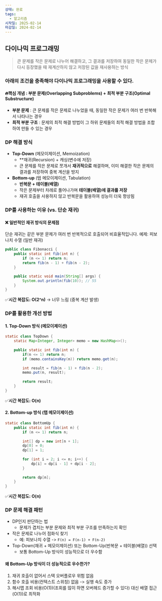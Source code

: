 ```yaml
---
상태: 완료
tags:
  - 알고리즘
시작일: 2025-02-14
마감일: 2024-02-14
---
```

## 다이나믹 프로그래밍
>큰 문제를 작은 문제로 나누어 해결하고, 그 결과를 저장하여 동일한 작은 문제가 다시 등장했을 때 재계산하지 않고 저장된 값을 재사용하는 방식

### 아래의 조건을 충족해야 다이나믹 프로그래밍을 사용할 수 있다.
#### 🔥핵심 개념 : 부분 문제(Overlapping Subproblems) + 최적 부분 구조(Optimal Substructure)
- **부분 문제** : 큰 문제를 작은 문제로 나누었을 때, 동일한 작은 문제가 여러 번 반복해서 나타나는 경우
- **최적 부분 구조** : 문제의 최적 해결 방법이 그 하위 문제들의 최적 해결 방법을 조합하여 만들 수 있는 경우

### DP 해결 방식
- **Top-Down** (메모이제이션, Memoization)
	- **재귀(Recursion) + 캐싱(변수에 저장)
	- 큰 문제를 작은 문제로 쪼개서 **재귀적으로** 해결하며, 이미 해결한 작은 문제의 결과를 저장하여 중복 계산을 방지
- **Bottom-up** (탭 메모이제이션, Tabulation)
	- **반복문 + 테이블(배열)**
	- 작은 문제부터 차례로 풀어나가며 **테이블(배열)에 결과를 저장**
	- 재귀 호출을 사용하지 않고 반복문을 활용하여 성능이 더욱 향상됨

### DP를 사용하는 이유 (vs. 단순 재귀)
#### ❌ 일반적인 재귀 방식의 문제점
단순 재귀는 같은 부분 문제가 여러 번 반복적으로 호출되어 비효율적입니다.
예제: 피보나치 수열 (일반 재귀)
```java
public class Fibonacci {
    public static int fib(int n) {
        if (n <= 1) return n;
        return fib(n - 1) + fib(n - 2);
    }

    public static void main(String[] args) {
        System.out.println(fib(10)); // 55
    }
}

```
✅**시간 복잡도: O(2^n)** → 너무 느림 (중복 계산 발생)

###  DP를 활용한 개선 방법
#### 1. Top-Down 방식 (메모이제이션)
```java
static class TopDown {  
	static Map<Integer, Integer> memo = new HashMap<>();  
  
	public static int fib(int n) {  
		if(n <= 1) return n;  
		if (memo.containsKey(n)) return memo.get(n);  
  
		int result = fib(n - 1) + fib(n - 2);  
		memo.put(n, result);  
  
		return result;  
	}  
}
```
✅**시간 복잡도: O(n)**
#### 2. Bottom-up 방식 (탭 메모이제이션)
```java
static class BottomUp {  
	public static int fib(int n) {  
		if (n <= 1) return n;  
  
		int[] dp = new int[n + 1];  
		dp[0] = 0;  
		dp[1] = 1;  
  
		for (int i = 2; i <= n; i++) {  
			dp[i] = dp[i - 1] + dp[i - 2];  
		}  
  
		return dp[n];  
	}  
}
```
✅**시간 복잡도: O(n)**

### DP 문제 해결 패턴
- DP인지 판단하는 법
	- 문제가 겹치는 부분 문제와 최적 부분 구조를 만족하는지 확인
- 작은 문제로 나누어 점화식 찾기
	- 예: 피보나치 수열 -> `F(n) = F(n-1) + F(n-2)`
- Top-Down(재귀 + 메모이제이션) 또는 Bottom-Up(반복문 + 테이블(배열)) 선택
	- 보통 Bottom-Up 방식이 성능적으로 더 우수함
	
#### 왜 Bottom-Up 방식이 더 성능적으로 우수한가?
1. 재귀 호출이 없어서 스택 오버플로우 위험 없음
2. 함수 호출 비용(컨텍스트 스위칭) 없음 -> 실행 속도 증가
3. 해시맵 조회 비용(O(1))(조회를 많이 하면 오버헤드 증가할 수 있다) 대신 배열 접근 (O(1))로 최적화